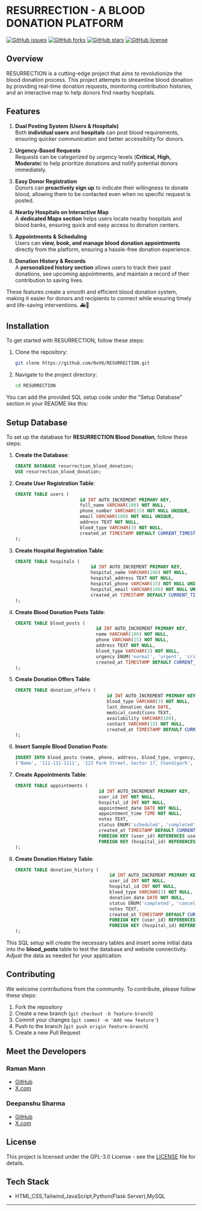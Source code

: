 # RESURRECTION - A BLOOD DONATION PLATFORM

[![GitHub issues](https://img.shields.io/github/issues/0xV6/RESURRECTION)](https://github.com/0xV6/RESURRECTION/issues)
[![GitHub forks](https://img.shields.io/github/forks/0xV6/RESURRECTION)](https://github.com/0xV6/RESURRECTION/network)
[![GitHub stars](https://img.shields.io/github/stars/0xV6/RESURRECTION)](https://github.com/0xV6/RESURRECTION/stargazers)
[![GitHub license](https://img.shields.io/github/license/0xV6/RESURRECTION?style=for-the-badge&label=License&color=blue)](https://opensource.org/licenses/GPL-3.0)




## Overview

RESURRECTION is a cutting-edge project that aims to revolutionize the blood donation process. This project attempts to streamline blood donation by providing real-time donation requests, monitoring contribution histories, and an interactive map to help donors find nearby hospitals.

## Features
 
1. **Dual Posting System (Users & Hospitals)**  
   Both **individual users** and **hospitals** can post blood requirements, ensuring quicker communication and better accessibility for donors.  

2. **Urgency-Based Requests**  
   Requests can be categorized by urgency levels (**Critical, High, Moderate**) to help prioritize donations and notify potential donors immediately.  

3. **Easy Donor Registration**  
   Donors can **proactively sign up** to indicate their willingness to donate blood, allowing them to be contacted even when no specific request is posted.  

4. **Nearby Hospitals on Interactive Map**  
   A **dedicated Maps section** helps users locate nearby hospitals and blood banks, ensuring quick and easy access to donation centers.  

5. **Appointments & Scheduling**  
   Users can **view, book, and manage blood donation appointments** directly from the platform, ensuring a hassle-free donation experience.  

6. **Donation History & Records**  
   A **personalized history section** allows users to track their past donations, see upcoming appointments, and maintain a record of their contribution to saving lives.  

These features create a smooth and efficient blood donation system, making it easier for donors and recipients to connect while ensuring timely and life-saving interventions. 🚑💉

## Installation

To get started with RESURRECTION, follow these steps:

1. Clone the repository:
    ```sh
    git clone https://github.com/0xV6/RESURRECTION.git
    ```
2. Navigate to the project directory:
    ```sh
    cd RESURRECTION
    ```
You can add the provided SQL setup code under the "Setup Database" section in your README like this:


## Setup Database

To set up the database for **RESURRECTION Blood Donation**, follow these steps:

1. **Create the Database**:
   ```sql
   CREATE DATABASE resurrection_blood_donation;
   USE resurrection_blood_donation;
   ```

2. **Create User Registration Table**:
   ```sql
   CREATE TABLE users (
                           id INT AUTO_INCREMENT PRIMARY KEY,
                           full_name VARCHAR(100) NOT NULL,
                           phone_number VARCHAR(15) NOT NULL UNIQUE,
                           email VARCHAR(100) NOT NULL UNIQUE,
                           address TEXT NOT NULL,
                           blood_type VARCHAR(3) NOT NULL,
                           created_at TIMESTAMP DEFAULT CURRENT_TIMESTAMP
   );
   ```

3. **Create Hospital Registration Table**:
   ```sql
   CREATE TABLE hospitals (
                               id INT AUTO_INCREMENT PRIMARY KEY,
                               hospital_name VARCHAR(200) NOT NULL,
                               hospital_address TEXT NOT NULL,
                               hospital_phone VARCHAR(15) NOT NULL UNIQUE,
                               hospital_email VARCHAR(100) NOT NULL UNIQUE,
                               created_at TIMESTAMP DEFAULT CURRENT_TIMESTAMP
   );
   ```

4. **Create Blood Donation Posts Table**:
   ```sql
   CREATE TABLE blood_posts (
                                 id INT AUTO_INCREMENT PRIMARY KEY,
                                 name VARCHAR(100) NOT NULL,
                                 phone VARCHAR(15) NOT NULL,
                                 address TEXT NOT NULL,
                                 blood_type VARCHAR(3) NOT NULL,
                                 urgency ENUM('normal', 'urgent', 'critical') DEFAULT 'normal',
                                 created_at TIMESTAMP DEFAULT CURRENT_TIMESTAMP
   );
   ```

5. **Create Donation Offers Table**:
   ```sql
   CREATE TABLE donation_offers (
                                     id INT AUTO_INCREMENT PRIMARY KEY,
                                     blood_type VARCHAR(3) NOT NULL,
                                     last_donation_date DATE,
                                     medical_conditions TEXT,
                                     availability VARCHAR(100),
                                     contact VARCHAR(15) NOT NULL,
                                     created_at TIMESTAMP DEFAULT CURRENT_TIMESTAMP
   );
   ```

6. **Insert Sample Blood Donation Posts**:
   ```sql
   INSERT INTO blood_posts (name, phone, address, blood_type, urgency, created_at) VALUES
   ('Name', '111-111-1111', '123 Park Street, Sector 17, Chandigarh', 'A+', 'urgent', '2025-01-19 16:30:00'),

   ```

7. **Create Appointments Table**:
   ```sql
   CREATE TABLE appointments (
                                  id INT AUTO_INCREMENT PRIMARY KEY,
                                  user_id INT NOT NULL,
                                  hospital_id INT NOT NULL,
                                  appointment_date DATE NOT NULL,
                                  appointment_time TIME NOT NULL,
                                  notes TEXT,
                                  status ENUM('scheduled', 'completed', 'cancelled') DEFAULT 'scheduled',
                                  created_at TIMESTAMP DEFAULT CURRENT_TIMESTAMP,
                                  FOREIGN KEY (user_id) REFERENCES users(id),
                                  FOREIGN KEY (hospital_id) REFERENCES hospitals(id)
   );
   ```

8. **Create Donation History Table**:
   ```sql
   CREATE TABLE donation_history (
                                      id INT AUTO_INCREMENT PRIMARY KEY,
                                      user_id INT NOT NULL,
                                      hospital_id INT NOT NULL,
                                      blood_type VARCHAR(3) NOT NULL,
                                      donation_date DATE NOT NULL,
                                      status ENUM('completed', 'cancelled') NOT NULL,
                                      notes TEXT,
                                      created_at TIMESTAMP DEFAULT CURRENT_TIMESTAMP,
                                      FOREIGN KEY (user_id) REFERENCES users(id),
                                      FOREIGN KEY (hospital_id) REFERENCES hospitals(id)
   );
   ```

This SQL setup will create the necessary tables and insert some initial data into the **blood_posts** table to test the database and website connectivity. Adjust the data as needed for your application.


## Contributing

We welcome contributions from the community. To contribute, please follow these steps:

1. Fork the repository
2. Create a new branch (`git checkout -b feature-branch`)
3. Commit your changes (`git commit -m 'Add new feature'`)
4. Push to the branch (`git push origin feature-branch`)
5. Create a new Pull Request

## Meet the Developers

### Raman Mann

- [GitHub](https://github.com/0xV6)
- [X.com](https://x.com/raman_205)

### Deepanshu Sharma

- [GitHub](https://github.com/DeepanshuSharma05)
- [X.com](https://x.com/i_deepanshu05)

## License

This project is licensed under the GPL-3.0 License - see the [LICENSE](LICENSE) file for details.

## Tech Stack

- HTML,CSS,Tailwind,JavaScript,Python(Flask Server),MySQL


---

